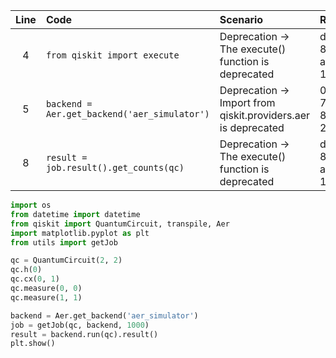 | Line | Code                                                      | Scenario                                                      | Reference                                              | Artifact                 | Refactoring                                             |
| :--: | :------------------------------------------------------- | :-------                                                    | :---------------------------------------------------- | :----------------------- | :----------------------------------------------------- |
| 4    | `from qiskit import execute`                             | Deprecation -> The execute() function is deprecated        | d7e68a47-8d01-4433-a93c-1aebfca5d9f4                  | qiskit                  | `from qiskit import transpile`                        |
| 5    | `backend = Aer.get_backend('aer_simulator')`            | Deprecation -> Import from qiskit.providers.aer is deprecated | 0771d384-706f-40c0-818d-20a4b728e9a2                  | Aer                     | `backend = qiskit_aer.Aer.get_backend('aer_simulator')` |
| 8    | `result = job.result().get_counts(qc)`                  | Deprecation -> The execute() function is deprecated        | d7e68a47-8d01-4433-a93c-1aebfca5d9f4                  | qiskit                  | `result = backend.run(qc).result()`                   |

```python
import os
from datetime import datetime
from qiskit import QuantumCircuit, transpile, Aer
import matplotlib.pyplot as plt
from utils import getJob

qc = QuantumCircuit(2, 2)
qc.h(0)
qc.cx(0, 1)
qc.measure(0, 0)
qc.measure(1, 1)

backend = Aer.get_backend('aer_simulator')
job = getJob(qc, backend, 1000)
result = backend.run(qc).result()
plt.show()
```